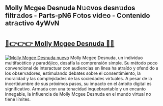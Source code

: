 ## Molly Mcgee Desnuda N𝚞𝚎vos desn𝚞dos filtr𝚊dos - Parts-pN6 F𝚘tos vid𝚎o - C𝚘ntenido atr𝚊ctivo 4yWvN

# <h2><a href="http://mb7s5l.tromn.icu/?c=Molly+Mcgee+Desnuda">🔗👉👉👉 Molly Mcgee Desnuda 🔗🔗</a></h2>

[![Molly Mcgee Desnuda nuevo](https://i.imgur.com/pEAQMta.gif)](http://mb7s5l.tromn.icu/?c=Molly+Mcgee+Desnuda)
Molly Mcgee Desnuda, un individuo multifacético y paradójico, desafía la comprensión simple. Su método poco convencional de interactuar con audiencias en línea ha atraído y ofendido a los observadores, estimulando debates sobre el consentimiento, la moralidad y las complejidades de las sociedades virtuales. A pesar de la incertidumbre de sus próximos pasos, su impacto en el ámbito digital es significativo. Armada con una tenacidad inquebrantable y un encanto innegable, la influencia de Molly Mcgee Desnuda en el mundo virtual no tiene límites.
